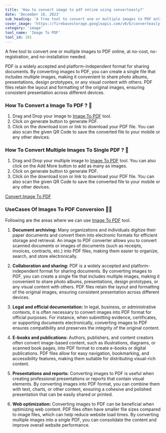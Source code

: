 ```yaml
---
title: 'How to convert image to pdf online using converteasly?'
date: 'December 10, 2023'
sub_heading: 'A free tool to convert one or multiple images to PDF online, at no-cost, no-registration, and no-installation needed.'
cover_image: 'https://firebasestorage.googleapis.com/v0/b/converteasly-a81f8.appspot.com/o/images%2Fc99e99s90-img-to-pdf.jpg?alt=media&token=ea9bd314-df16-41d9-9a8a-809fd22f2e86'
category: 'image'
tool_name: 'Image To PDF'
tool_id: 101
---
```


A free tool to convert one or multiple images to PDF online, at no-cost, no-registration,
and no-installation needed.

PDF is a widely accepted and platform-independent format for sharing documents. By converting
images to PDF, you can create a single file that includes multiple images, making it convenient 
to share photo albums, presentations, design prototypes, or any visual content with others. PDF 
files retain the layout and formatting of the original images, ensuring consistent presentation across different devices.

### How To Convert a Image To PDF ? 🌄

1. Drag and Drop your image to [Image To PDF](https://www.converteasly.com/uploads/images-to-pdf/101) tool.
2. Click on generate button to generate PDF.
3. Click on the download icon or link to download your PDF file. 
You can also scan the given QR Code to save the converted file to your mobile or any other devices.

### How To Convert Multiple Images To Single PDF ? 🌄

1. Drag and Drop your multiple image to [Image To PDF](https://www.converteasly.com/uploads/images-to-pdf/101) tool.
You can also click on the Add More button to add as many as images.
2. Click on generate button to generate PDF.
3. Click on the download icon or link to download your PDF file. 
You can also scan the given QR Code to save the converted file to your mobile or any other devices.

<a class="btn" href='https://www.converteasly.com/uploads/images-to-pdf/101'>Convert Image To PDF</a>


### UseCases Of Images To PDF Conversion 🙇‍♀️

Following are the areas where we can use [Image To PDF](https://www.converteasly.com/uploads/images-to-pdf/101) tool.

1. **Document archiving:** Many organizations and individuals digitize their paper documents and convert them into electronic formats for efficient storage and retrieval. An image to PDF converter allows you to convert scanned documents or images of documents (such as receipts, invoices, contracts, etc.) into PDF files, making them easier to organize, search, and store electronically.

2. **Collaboration and sharing:** PDF is a widely accepted and platform-independent format for sharing documents. By converting images to PDF, you can create a single file that includes multiple images, making it convenient to share photo albums, presentations, design prototypes, or any visual content with others. PDF files retain the layout and formatting of the original images, ensuring consistent presentation across different devices.

3. **Legal and official documentation:** In legal, business, or administrative contexts, it is often necessary to convert images into PDF format for official purposes. For instance, when submitting evidence, certificates, or supporting documents electronically, converting images to PDF ensures compatibility and preserves the integrity of the original content.

4. **E-books and publications:** Authors, publishers, and content creators often convert image-based content, such as illustrations, diagrams, or scanned book pages, into PDF format to create e-books or digital publications. PDF files allow for easy navigation, bookmarking, and accessibility features, making them suitable for distributing visual-rich content.

5. **Presentations and reports:** Converting images to PDF is useful when creating professional presentations or reports that contain visual elements. By converting images into PDF format, you can combine them with text, charts, or other content, ensuring a cohesive and polished presentation that can be easily shared or printed.

6. **Web optimization:** Converting images to PDF can be beneficial when optimizing web content. PDF files often have smaller file sizes compared to image files, which can help reduce website load times. By converting multiple images into a single PDF, you can consolidate the content and improve overall website performance.
